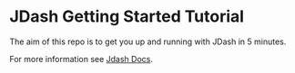 # JDash Getting Started Tutorial

The aim of this repo is to get you up and running with JDash in 5 minutes.

For more information see [Jdash Docs](http://doc.jdash.io/client/getting-started/#quick-start).